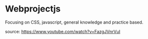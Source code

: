 # Webprojectjs
Focusing on CSS, javascript, general knowledge and practice based.





source: https://www.youtube.com/watch?v=FazgJVnrVuI
